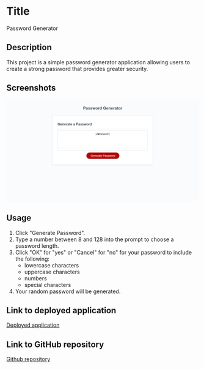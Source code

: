 # Title

Password Generator

## Description

This project is a simple password generator application allowing users to create a strong password that provides greater security.

## Screenshots

![Password-Generator](./assets/images/passwordgenerator.png)

## Usage

1. Click "Generate Password".
2. Type a number between 8 and 128 into the prompt to choose a password length.
3. Click "OK" for "yes" or "Cancel" for "no" for your password to include the following: 
   - lowercase characters 
   - uppercase characters 
   - numbers
   - special characters
4. Your random password will be generated.

## Link to deployed application

[Deployed application](https://eduardbahrin.github.io/password-generator/)

## Link to GitHub repository

[Github repository](https://github.com/eduardbahrin/password-generator)

